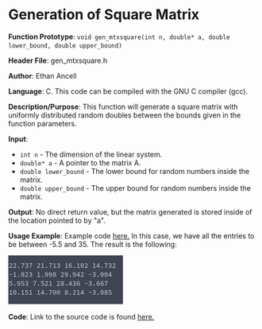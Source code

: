 # Generation of Square Matrix
**Function Prototype**: ```void gen_mtxsquare(int n, double* a, double lower_bound, double upper_bound)```

**Header File**: gen_mtxsquare.h

**Author**: Ethan Ancell

**Language**: C. This code can be compiled with the GNU C compiler (gcc).

**Description/Purpose**: This function will generate a square matrix with uniformly distributed random doubles between the bounds given in the function parameters.

**Input**:
* ```int n``` - The dimension of the linear system.
* ```double* a``` - A pointer to the matrix A.
* ```double lower_bound``` - The lower bound for random numbers inside the matrix.
* ```double upper_bound``` - The upper bound for random numbers inside the matrix.

**Output**: No direct return value, but the matrix generated is stored inside of the location pointed to by "a".

**Usage Example**: Example code [here.](../software/matrix/generation/gen_mtxsquare_example.c/) In this case, we have all the entries to be between -5.5 and 35. The result is the following:

![Matrix declaration](images/gen_mtxsquare.png)

**Code**: Link to the source code is found [here.](../shared_library/src/gen_mtxsquare.c)
